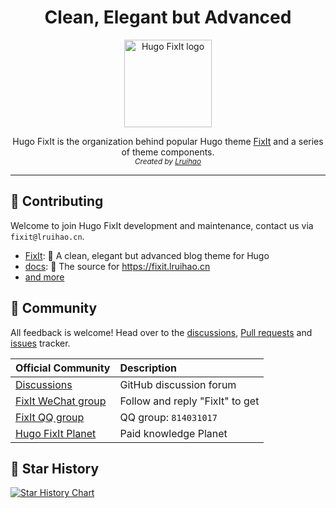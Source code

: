 <h1 align="center">Clean, Elegant but Advanced</h1>

<p align="center">
  <a href="https://fixit.lruihao.cn/documentation/getting-started/quick-start/">
    <img src="https://avatars.githubusercontent.com/u/110414864?s=200&v=4" alt="Hugo FixIt logo" width="140" />
  </a>
</p>

<p align="center">
  Hugo FixIt is the organization behind popular Hugo theme <a href="https://github.com/hugo-fixit/FixIt">FixIt</a> and a series of theme components.<br>
  <em><sub>Created by <a href="https://github.com/Lruihao">Lruihao</a></sub></em>
</p>

---

## 🫶 Contributing

Welcome to join Hugo FixIt development and maintenance, contact us via `fixit@lruihao.cn`.

- [FixIt](https://github.com/hugo-fixit/FixIt): 🔧 A clean, elegant but advanced blog theme for Hugo
- [docs](https://github.com/hugo-fixit/docs): 📄 The source for <https://fixit.lruihao.cn>
- [and more](https://github.com/orgs/hugo-fixit/repositories)

## 💬 Community

All feedback is welcome! Head over to the [discussions][discussions], [Pull requests][pulls] and [issues][issues] tracker.

| Official Community          | Description                     |
| :-------------------------- | :------------------------------ |
| [Discussions][discussions]  | GitHub discussion forum         |
| [FixIt WeChat group][wx-mp] | Follow and reply "FixIt" to get |
| [FixIt QQ group][qq-group]  | QQ group: `814031017`           |
| [Hugo FixIt Planet][zsxq]   | Paid knowledge Planet           |

[discussions]: https://github.com/orgs/hugo-fixit/discussions
[pulls]: https://github.com/hugo-fixit/FixIt/pulls
[issues]: https://github.com/hugo-fixit/FixIt/issues
[qq-group]: https://qm.qq.com/cgi-bin/qm/qr?k=awbwdTtSQ_-H5QGzeJxdWgv6JMbNehNM&jump_from=webapi
[wx-mp]: https://lruihao.cn/images/qr-wx-mp.webp
[zsxq]: https://t.zsxq.com/GgKEW

## 🌟 Star History

<a href="https://star-history.com/#hugo-fixit/FixIt&hugo-fixit/docs&Date">
 <picture>
   <source media="(prefers-color-scheme: dark)" srcset="https://api.star-history.com/svg?repos=hugo-fixit/FixIt%2chugo-fixit/docs&type=Date&theme=dark" />
   <source media="(prefers-color-scheme: light)" srcset="https://api.star-history.com/svg?repos=hugo-fixit/FixIt%2chugo-fixit/docs&type=Date" />
   <img alt="Star History Chart" src="https://api.star-history.com/svg?repos=hugo-fixit/FixIt%2chugo-fixit/docs&type=Date" />
 </picture>
</a>
